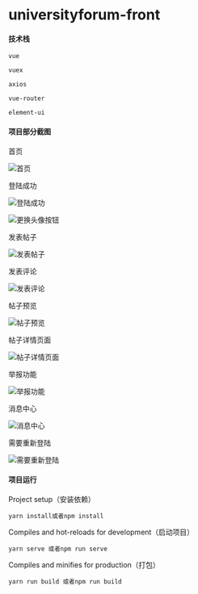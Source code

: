 # universityforum-front

#### 技术栈

`vue`

`vuex`

`axios`

`vue-router`

`element-ui`



#### 项目部分截图

首页

![首页](README.assets/首页.png)

登陆成功

![登陆成功](README.assets/登陆成功.png)



![更换头像按钮](README.assets/更换头像按钮.png)

发表帖子

![发表帖子](README.assets/发表帖子.png)

发表评论

![发表评论](README.assets/发表评论.png)

帖子预览

![帖子预览](README.assets/帖子预览.png)

帖子详情页面

![帖子详情页面](README.assets/帖子详情页面.png)

举报功能

![举报功能](README.assets/举报功能.png)

消息中心

![消息中心](README.assets/消息中心.png)

需要重新登陆

![需要重新登陆](README.assets/需要重新登陆.png)



#### 项目运行

 Project setup（安装依赖）

```
yarn install或者npm install
```

Compiles and hot-reloads for development（启动项目）

```
yarn serve 或者npm run serve
```

Compiles and minifies for production（打包）

```
yarn run build 或者npm run build
```

